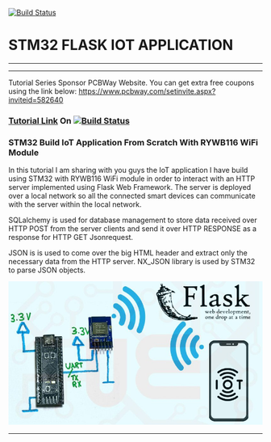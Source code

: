 [![Build Status](https://img.shields.io/badge/USEFUL%20ELECTRONICS-YOUTUBE-red)](https://www.youtube.com/user/wardzx1)
# STM32 FLASK IOT APPLICATION
***
***

Tutorial Series Sponsor PCBWay Website. You can get extra free coupons using the link below:
https://www.pcbway.com/setinvite.aspx?inviteid=582640

### [Tutorial Link](https://youtu.be/4AeZfL4Cmxk) On [![Build Status](https://img.shields.io/badge/YouTube-FF0000?style=for-the-badge&logo=youtube&logoColor=white)](https://www.youtube.com/wardzx1) 

### STM32 Build IoT Application From Scratch With RYWB116 WiFi Module
In this tutorial I am sharing with you guys the IoT application I have build using STM32 with RYWB116 WiFi module in order to interact with an HTTP server implemented using Flask Web Framework. The server is deployed over a local network so all the connected smart devices can communicate with the server within the local network.

SQLalchemy is used for database management to store data received over HTTP POST from the server clients and send it over HTTP RESPONSE as a response for HTTP GET Jsonrequest. 

JSON is is used to come over the big HTML header and extract only the necessary data from the HTTP server. NX_JSON library is used by STM32 to parse JSON objects. 


![Circuit Diagram](https://github.com/UsefulElectronics/iot_http_flask_application/blob/main/circuit%20diagram/iot%20application.jpg)


***

